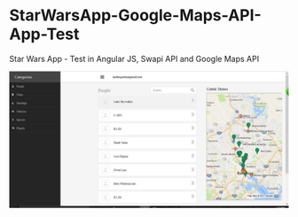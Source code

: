 # StarWarsApp-Google-Maps-API-App-Test

Star Wars App - Test in Angular JS, Swapi API and Google Maps API    

![screenshot.jpg](https://raw.githubusercontent.com/ipelengbela/StarWar-Google-Maps-API-App-Test/master/img/screenshot.png)
